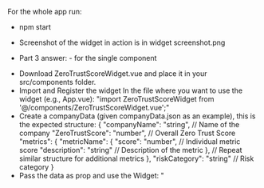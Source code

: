 For the whole app run:
- npm start

- Screenshot of the widget in action is in widget screenshot.png


* Part 3 answer: - for the single component
- Download ZeroTrustScoreWidget.vue and place it in your src/components folder.
- Import and Register the widget In the file where you want to use the widget (e.g., App.vue):
 "import ZeroTrustScoreWidget from '@/components/ZeroTrustScoreWidget.vue';"
- Create a companyData (given companyData.json as an example), this is the expected structure:
{
  "companyName": "string",                  // Name of the company 
  "ZeroTrustScore": "number",                // Overall Zero Trust Score
  "metrics": {
    "metricName": {
      "score": "number",                     // Individual metric score 
      "description": "string"                // Description of the metric 
    },
    // Repeat similar structure for additional metrics
  },
  "riskCategory": "string"                   // Risk category
} 
- Pass the data as prop and use the Widget:
 "<ZeroTrustScoreWidget :companyData="companyData" />